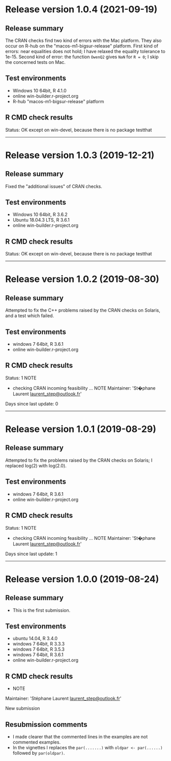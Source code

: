 # Release version 1.0.4 (2021-09-19)

## Release summary 

The CRAN checks find two kind of errors with the Mac platform. They also occur 
on R-hub on the "macos-m1-bigsur-release" platform. First kind of errors: near 
equalities does not hold; I have relaxed the equality tolerance to 1e-15. 
Second kind of error: the function `OwenQ2` gives `NaN` for `R = 0`; I skip 
the concerned tests on Mac.


## Test environments

   * Windows 10 64bit, R 4.1.0
   * online win-builder.r-project.org 
   * R-hub "macos-m1-bigsur-release" platform

## R CMD check results

Status: OK except on win-devel, because there is no package testthat


____

# Release version 1.0.3 (2019-12-21)

## Release summary 

Fixed the "additional issues" of CRAN checks.

## Test environments

   * Windows 10 64bit, R 3.6.2
   * Ubuntu 18.04.3 LTS, R 3.6.1
   * online win-builder.r-project.org 

## R CMD check results

Status: OK except on win-devel, because there is no package testthat


____

# Release version 1.0.2 (2019-08-30)

## Release summary 

Attempted to fix the C++ problems raised by the CRAN checks on Solaris, and 
a test which failed.

## Test environments

   * windows 7 64bit, R 3.6.1
   * online win-builder.r-project.org 

## R CMD check results

Status: 1 NOTE

* checking CRAN incoming feasibility ... NOTE
Maintainer: 'St�phane Laurent <laurent_step@outlook.fr>'

Days since last update: 0

____

# Release version 1.0.1 (2019-08-29)

## Release summary 

Attempted to fix the problems raised by the CRAN checks on Solaris; 
I replaced log(2) with log(2.0).

## Test environments

   * windows 7 64bit, R 3.6.1
   * online win-builder.r-project.org 

## R CMD check results

Status: 1 NOTE

* checking CRAN incoming feasibility ... NOTE
Maintainer: 'St�phane Laurent <laurent_step@outlook.fr>'

Days since last update: 1

___

# Release version 1.0.0 (2019-08-24)

## Release summary

- This is the first submission.

## Test environments

   * ubuntu 14.04, R 3.4.0
   * windows 7 64bit, R 3.3.3
   * windows 7 64bit, R 3.5.3
   * windows 7 64bit, R 3.6.1
   * online win-builder.r-project.org 

## R CMD check results

   * NOTE

Maintainer: 'Stéphane Laurent <laurent_step@outlook.fr>'

New submission

## Resubmission comments

  * I made clearer that the commented lines in the examples are not commented examples.
  * In the vignettes I replaces the `par(.......)` with `oldpar <- par(......)` followed by `par(oldpar)`.
